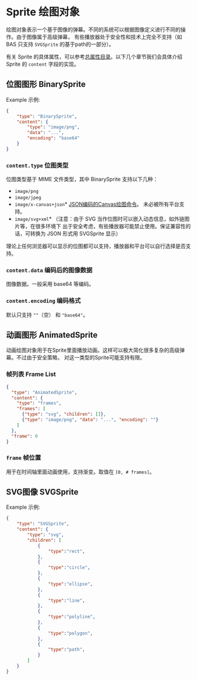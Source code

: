 # Sprite 绘图对象
绘图对象表示一个基于图像的弹幕。不同的系统可以根据图像定义进行不同的操作。由于图像属于高级弹幕，
有些播放器处于安全性和技术上完全不支持（如 BAS 只支持 `SVGSprite` 的基于path的一部分）。

有关 Sprite 的具体属性，可以参考[总属性目录](Properties.md)。以下几个章节我们会具体介绍
Sprite 的 `content` 字段的实现。

## 位图图形 BinarySprite
Example 示例:
````JSON
{
    "type": "BinarySprite",
    "content": {
        "type": "image/png",
        "data": "...",
        "encoding": "base64"
    }
}
````
### `content.type` 位图类型
位图类型基于 MIME 文件类型，其中 BinarySprite 支持以下几种：
- `image/png`
- `image/jpeg`
- `image/x-canvas+json`* [JSON编码的Canvas绘图命令](CanvasJsonImage.md)。
未必被所有平台支持。
- `image/svg+xml`* （注意：由于 SVG 当作位图时可以嵌入动态信息，如外链图片等，在很多环境下
出于安全考虑，有些播放器可能禁止使用。保证兼容性的话，可转换为 JSON 形式用 SVGSprite 显示）

理论上任何浏览器可以显示的位图都可以支持，播放器和平台可以自行选择是否支持。

### `content.data` 编码后的图像数据
图像数据。一般采用 base64 等编码。

### `content.encoding` 编码格式
默认只支持 `""`（空） 和 `"base64"`。

## 动画图形 AnimatedSprite
动画绘图对象用于在Sprite里面播放动画。这样可以极大简化很多复杂的高级弹幕。不过由于安全策略，
对这一类型的Sprite可能支持有限。

### 帧列表 Frame List
````JSON
{
  "type": "AnimatedSprite",
  "content": {
    "type": "frames",
    "frames": [
      {"type": "svg", "children": []},
      {"type": "image/png", "data": "...", "encoding": ""}
    ]
  },
  "frame": 0
}
````

### `frame` 帧位置
用于在时间轴里面动画使用，支持渐变。取值在 `[0, # frames]`。

## SVG图像 SVGSprite
Example 示例:
````JSON
{
    "type": "SVGSprite",
    "content": {
        "type": "svg",
        "children": [
            {
                "type":"rect",
            },
            {
                "type":"circle",
            },
            {
                "type":"ellipse",
            },
            {
                "type":"line",
            },
            {
                "type":"polyline",
            },
            {
                "type":"polygon",
            },
            {
                "type":"path",
            }
        ]
    }
}
````
